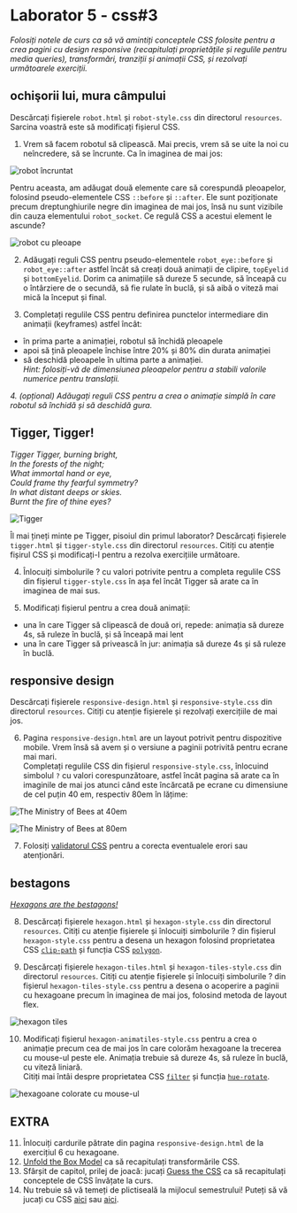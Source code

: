 # Laborator 5 - css#3

*Folosiți notele de curs ca să vă amintiți conceptele CSS folosite pentru a crea pagini cu design responsive (recapitulați proprietățile și regulile pentru media queries), transformări, tranziții și animații CSS, și rezolvați următoarele exerciții.*  

## ochişorii lui, mura câmpului

Descărcați fișierele `robot.html` și `robot-style.css` din directorul `resources`. Sarcina voastră este să modificați fișierul CSS. 

1. Vrem să facem robotul să clipească. Mai precis, vrem să se uite la noi cu neîncredere, să se încrunte. Ca în imaginea de mai jos:

![robot încruntat](resources/images/robot-blink.gif)

Pentru aceasta, am adăugat două elemente care să corespundă pleoapelor, folosind pseudo-elementele CSS `::before` și `::after`. Ele sunt poziționate precum dreptunghiurile negre din imaginea de mai jos, însă nu sunt vizibile din cauza elementului `robot_socket`. Ce regulă CSS a acestui element le ascunde?

![robot cu pleoape](resources/images/robot-eyelids.png)
 
2. Adăugați reguli CSS pentru pseudo-elementele `robot_eye::before` și `robot_eye::after` astfel încât să creați două animații de clipire, `topEyelid` și `bottomEyelid`. Dorim ca animațiile să dureze 5 secunde, să înceapă cu o întârziere de o secundă, să fie rulate în buclă, și să aibă o viteză mai mică la început și final.

3. Completați regulile CSS pentru definirea punctelor intermediare din animații (keyframes) astfel încât:
- în prima parte a animației, robotul să închidă pleoapele
- apoi să țină pleoapele închise între 20% și 80% din durata animației
- să deschidă pleoapele în ultima parte a animației.  
*Hint: folosiți-vă de dimensiunea pleoapelor pentru a stabili valorile numerice pentru translații.*

*4. (opțional) Adăugați reguli CSS pentru a crea o animație simplă în care robotul să închidă și să deschidă gura.*


## Tigger, Tigger!

*Tigger Tigger, burning bright,  
In the forests of the night;  
What immortal hand or eye,   
Could frame thy fearful symmetry?    
In what distant deeps or skies.   
Burnt the fire of thine eyes?*  

![Tigger](resources/images/tigger.png)

Îl mai țineți minte pe Tigger, pisoiul din primul laborator? Descărcați fișierele `tigger.html` și `tigger-style.css` din directorul `resources`. Citiți cu atenție fișirul CSS și modificați-l pentru a rezolva exercițiile următoare. 

4. Înlocuiți simbolurile ? cu valori potrivite pentru a completa regulile CSS din fișierul `tigger-style.css` în așa fel încât Tigger să arate ca în imaginea de mai sus. 

5. Modificați fișierul pentru a crea două animații:
- una în care Tigger să clipească de două ori, repede: animația să dureze 4s, să ruleze în buclă, și să înceapă mai lent
- una în care Tigger să privească în jur: animația să dureze 4s și să ruleze în buclă.
 
## responsive design

Descărcați fișierele `responsive-design.html` și `responsive-style.css` din directorul `resources`. Citiți cu atenție fișierele și rezolvați exercițiile de mai jos.

6. Pagina `responsive-design.html` are un layout potrivit pentru dispozitive mobile. Vrem însă să avem și o versiune a paginii potrivită pentru ecrane mai mari.  
Completați regulile CSS din fișierul `responsive-style.css`, înlocuind simbolul `?` cu valori corespunzătoare, astfel încât pagina să arate ca în imaginile de mai jos atunci când este încărcată pe ecrane cu dimensiune de cel puțin 40 em, respectiv 80em în lățime:

![The Ministry of Bees at 40em](resources/images/honeycomb-40.png)

![The Ministry of Bees at 80em](resources/images/honeycomb-80.png)

7. Folosiți [validatorul CSS](https://jigsaw.w3.org/css-validator/) pentru a corecta eventualele erori sau atenționări. 

## bestagons

[*Hexagons are the bestagons!*](https://www.youtube.com/watch?v=thOifuHs6eY)

8. Descărcați fișierele `hexagon.html` și `hexagon-style.css` din directorul `resources`. Citiți cu atenție fișierele și înlocuiți simbolurile ? din fișierul `hexagon-style.css` pentru a desena un hexagon folosind proprietatea CSS [`clip-path`](https://developer.mozilla.org/en-US/docs/Web/CSS/clip-path) și funcția CSS [`polygon`](https://developer.mozilla.org/en-US/docs/Web/CSS/basic-shape/polygon).

9. Descărcați fișierele `hexagon-tiles.html` și `hexagon-tiles-style.css` din directorul `resources`. Citiți cu atenție fișierele și înlocuiți simbolurile ? din fișierul `hexagon-tiles-style.css` pentru a desena o acoperire a paginii cu hexagoane precum în imaginea de mai jos, folosind metoda de layout flex. 
 
![hexagon tiles](resources/images/hexagon-tiles.png)

10. Modificați fișierul `hexagon-animatiles-style.css` pentru a crea o animație precum cea de mai jos în care colorăm hexagoane la trecerea cu mouse-ul peste ele. Animația trebuie să dureze 4s, să ruleze în buclă, cu viteză liniară.   
Citiți mai întâi despre proprietatea CSS [`filter`](https://developer.mozilla.org/en-US/docs/Web/CSS/filter) și funcția [`hue-rotate`](https://developer.mozilla.org/en-US/docs/Web/CSS/filter-function/hue-rotate). 

![hexagoane colorate cu mouse-ul](resources/images/hexagon-hover.gif)

## EXTRA

11. Înlocuiți cardurile pătrate din pagina `responsive-design.html` de la exercițiul 6 cu hexagoane.
12. [Unfold the Box Model](https://rupl.github.io/unfold/) ca să recapitulați transformările CSS.
13. Sfârșit de capitol, prilej de joacă: jucați [Guess the CSS](https://www.guess-css.app/) ca să recapitulați conceptele de CSS învățate la curs.
14. Nu trebuie să vă temeți de plictiseală la mijlocul semestrului! Puteți să vă jucați cu CSS [aici](https://css-challenges.com) sau [aici](https://cssbattle.dev/). 
 

